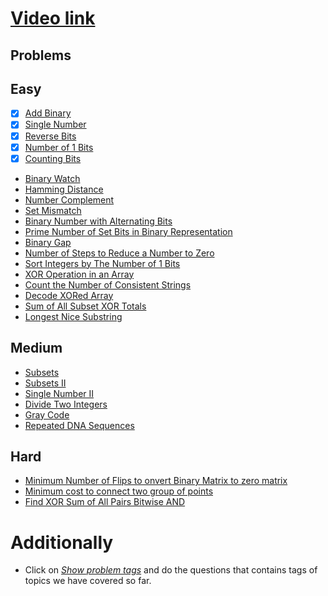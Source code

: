 # [Video link](https://youtu.be/fzip9Aml6og)

## Problems

## Easy
- [x] [Add Binary](https://leetcode.com/problems/add-binary/)
- [x] [Single Number](https://leetcode.com/problems/single-number/)
- [x] [Reverse Bits](https://leetcode.com/problems/reverse-bits/)
- [x] [Number of 1 Bits](https://leetcode.com/problems/number-of-1-bits/)
- [x] [Counting Bits](https://leetcode.com/problems/counting-bits/)
- [Binary Watch](https://leetcode.com/problems/binary-watch/)
- [Hamming Distance](https://leetcode.com/problems/hamming-distance/)
- [Number Complement](https://leetcode.com/problems/number-complement/)
- [Set Mismatch](https://leetcode.com/problems/set-mismatch/)
- [Binary Number with Alternating Bits](https://leetcode.com/problems/binary-number-with-alternating-bits/)
- [Prime Number of Set Bits in Binary Representation](https://leetcode.com/problems/prime-number-of-set-bits-in-binary-representation/)
- [Binary Gap](https://leetcode.com/problems/binary-gap/)
- [Number of Steps to Reduce a Number to Zero](https://leetcode.com/problems/number-of-steps-to-reduce-a-number-to-zero/)
- [Sort Integers by The Number of 1 Bits](https://leetcode.com/problems/sort-integers-by-the-number-of-1-bits/)
- [XOR Operation in an Array](https://leetcode.com/problems/xor-operation-in-an-array/)
- [Count the Number of Consistent Strings](https://leetcode.com/problems/count-the-number-of-consistent-strings/)
- [Decode XORed Array](https://leetcode.com/problems/decode-xored-array/)
- [Sum of All Subset XOR Totals](https://leetcode.com/problems/sum-of-all-subset-xor-totals/)
- [Longest Nice Substring](https://leetcode.com/problems/longest-nice-substring/)

## Medium
- [Subsets](https://leetcode.com/problems/subsets/)
- [Subsets II](https://leetcode.com/problems/subsets-ii/)
- [Single Number II](https://leetcode.com/problems/single-number-ii/)
- [Divide Two Integers](https://leetcode.com/problems/divide-two-integers/)
- [Gray Code](https://leetcode.com/problems/gray-code/)
- [Repeated DNA Sequences](https://leetcode.com/problems/repeated-dna-sequences/)

## Hard
- [Minimum Number of Flips to onvert Binary Matrix to zero matrix](https://leetcode.com/problems/minimum-number-of-flips-to-convert-binary-matrix-to-zero-matrix/)
- [Minimum cost to connect two group of points](https://leetcode.com/problems/minimum-cost-to-connect-two-groups-of-points/)
- [Find XOR Sum of All Pairs Bitwise AND](https://leetcode.com/problems/find-xor-sum-of-all-pairs-bitwise-and/)

# Additionally
- Click on [*Show problem tags*](https://leetcode.com/tag/bit-manipulation/) and do the questions that contains tags of topics we have covered so far.
